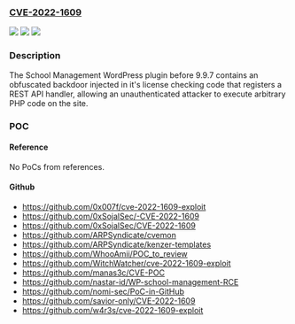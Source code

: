 ### [CVE-2022-1609](https://cve.mitre.org/cgi-bin/cvename.cgi?name=CVE-2022-1609)
![](https://img.shields.io/static/v1?label=Product&message=school-management-pro&color=blue)
![](https://img.shields.io/static/v1?label=Version&message=0%3C%209.9.7%20&color=brighgreen)
![](https://img.shields.io/static/v1?label=Vulnerability&message=CWE-94%20Improper%20Control%20of%20Generation%20of%20Code%20('Code%20Injection')&color=brighgreen)

### Description

The School Management WordPress plugin before 9.9.7 contains an obfuscated backdoor injected in it's license checking code that registers a REST API handler, allowing an unauthenticated attacker to execute arbitrary PHP code on the site.

### POC

#### Reference
No PoCs from references.

#### Github
- https://github.com/0x007f/cve-2022-1609-exploit
- https://github.com/0xSojalSec/-CVE-2022-1609
- https://github.com/0xSojalSec/CVE-2022-1609
- https://github.com/ARPSyndicate/cvemon
- https://github.com/ARPSyndicate/kenzer-templates
- https://github.com/WhooAmii/POC_to_review
- https://github.com/WitchWatcher/cve-2022-1609-exploit
- https://github.com/manas3c/CVE-POC
- https://github.com/nastar-id/WP-school-management-RCE
- https://github.com/nomi-sec/PoC-in-GitHub
- https://github.com/savior-only/CVE-2022-1609
- https://github.com/w4r3s/cve-2022-1609-exploit

